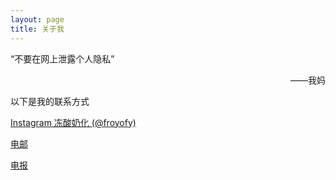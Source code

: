 ```yaml
---
layout: page
title: 关于我
---
```


<p class="message">
  “不要在网上泄露个人隐私”
    <p align="right">——我妈

</p>
    </p>







以下是我的联系方式

[Instagram 冻酸奶化 (@froyofy)](https://www.instagram.com/froyofy/)

[电邮](mailto:froyofy@outlook.com)

[电报](https://t.me/froyofy)
